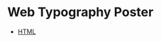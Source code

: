 # Web Typography Poster

- [HTML](https://rgrantwylie.github.io/heroes_and_villains/web_type_poster/index.html)